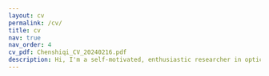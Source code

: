 ```yaml
---
layout: cv
permalink: /cv/
title: cv
nav: true
nav_order: 4
cv_pdf: Chenshiqi_CV_20240216.pdf
description: Hi, I'm a self-motivated, enthusiastic researcher in optical engineering. My work lies at the intersection of optics, graphics, and computer vision. I led the project of computational optics and deployed the relevant technology into the flagships of Huawei (from Huawei P50). My research interests are optical simulation, end-to-end optimization, learning-based image processing, and the next generation of optical computing methodology. 
---
```

